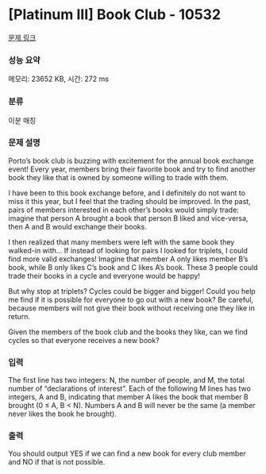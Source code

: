 # [Platinum III] Book Club - 10532 

[문제 링크](https://www.acmicpc.net/problem/10532) 

### 성능 요약

메모리: 23652 KB, 시간: 272 ms

### 분류

이분 매칭

### 문제 설명

<p>Porto’s book club is buzzing with excitement for the annual book exchange event! Every year, members bring their favorite book and try to find another book they like that is owned by someone willing to trade with them.</p>

<p>I have been to this book exchange before, and I definitely do not want to miss it this year, but I feel that the trading should be improved. In the past, pairs of members interested in each other’s books would simply trade: imagine that person A brought a book that person B liked and vice-versa, then A and B would exchange their books.</p>

<p>I then realized that many members were left with the same book they walked-in with... If instead of looking for pairs I looked for triplets, I could find more valid exchanges! Imagine that member A only likes member B’s book, while B only likes C’s book and C likes A’s book. These 3 people could trade their books in a cycle and everyone would be happy!</p>

<p>But why stop at triplets? Cycles could be bigger and bigger! Could you help me find if it is possible for everyone to go out with a new book? Be careful, because members will not give their book without receiving one they like in return.</p>

<p>Given the members of the book club and the books they like, can we find cycles so that everyone receives a new book?</p>

### 입력 

 <p>The first line has two integers: N, the number of people, and M, the total number of “declarations of interest”. Each of the following M lines has two integers, A and B, indicating that member A likes the book that member B brought (0 ≤ A, B < N). Numbers A and B will never be the same (a member never likes the book he brought).</p>

### 출력 

 <p>You should output YES if we can find a new book for every club member and NO if that is not possible.</p>

